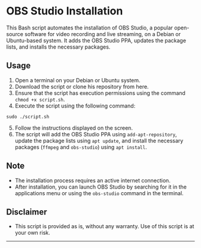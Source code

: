 # OBS Studio Installation

This Bash script automates the installation of OBS Studio, a popular open-source software for video recording and live streaming, on a Debian or Ubuntu-based system. It adds the OBS Studio PPA, updates the package lists, and installs the necessary packages.

## Usage

1. Open a terminal on your Debian or Ubuntu system.
2. Download the script or clone his repository from here.
3. Ensure that the script has execution permissions using the command `chmod +x script.sh`.
4. Execute the script using the following command:

`sudo ./script.sh`


5. Follow the instructions displayed on the screen.
6. The script will add the OBS Studio PPA using `add-apt-repository`, update the package lists using `apt update`, and install the necessary packages (`ffmpeg` and `obs-studio`) using `apt install`.

## Note

- The installation process requires an active internet connection.
- After installation, you can launch OBS Studio by searching for it in the applications menu or using the `obs-studio` command in the terminal.

## Disclaimer

- This script is provided as is, without any warranty. Use of this script is at your own risk.

---
